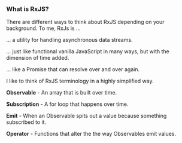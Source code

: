 ### What is RxJS?

There are different ways to think about RxJS depending on your background. To me, RxJs is …

… a utility for handling asynchronous data streams.

… just like functional vanilla JavaScript in many ways, but with the dimension of time added.

… like a Promise that can resolve over and over again.

I like to think of RxJS terminology in a highly simplified way.

**Observable** - An array that is built over time.

**Subscription** - A for loop that happens over time.

**Emit** - When an Observable spits out a value because something subscribed to it.

**Operator** - Functions that alter the the way Observables emit values.
